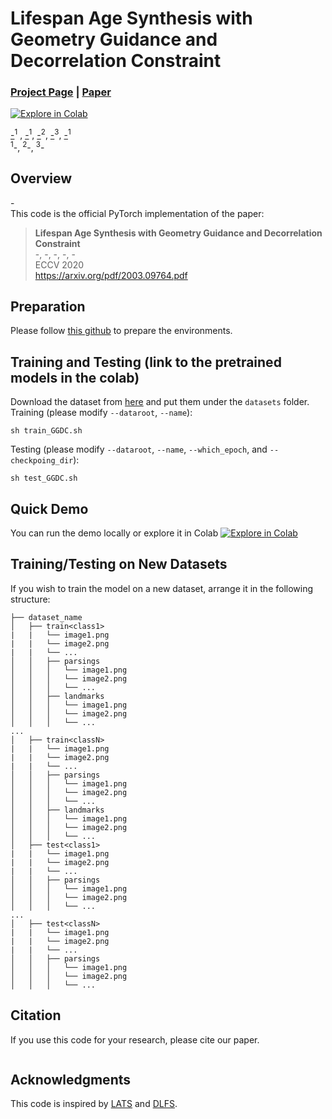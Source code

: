 # Lifespan Age Synthesis with Geometry Guidance and Decorrelation Constraint
### [Project Page]() | [Paper]()

[![Explore in Colab](https://colab.research.google.com/assets/colab-badge.svg)]()<br>

[-]()<sup>1</sup> ,
[-]()<sup>1</sup>,
[-]()<sup>2</sup>,
[-]()<sup>3</sup>,
[-]()<sup>1</sup><br>
<sup>1</sup>-, <sup>2</sup>-, <sup>3</sup>-

<div align="center">

</div>

## Overview
-<br>
This code is the official PyTorch implementation of the paper:
> **Lifespan Age Synthesis with Geometry Guidance and Decorrelation Constraint**<br>
> -, -, -, -, -<br>
> ECCV 2020<br>
> https://arxiv.org/pdf/2003.09764.pdf

## Preparation

Please follow [this github](https://github.com/royorel/Lifespan_Age_Transformation_Synthesis) to prepare the environments.

## Training and Testing (link to the pretrained models in the colab)
Download the dataset from [here]() and put them under the `datasets` folder.<br>
Training (please modify `--dataroot`, `--name`):
```
sh train_GGDC.sh
```
Testing (please modify `--dataroot`, `--name`, `--which_epoch`, and `--checkpoing_dir`):
```
sh test_GGDC.sh
```

## Quick Demo
You can run the demo locally or explore it in Colab [![Explore in Colab](https://colab.research.google.com/assets/colab-badge.svg)]()<br>

## Training/Testing on New Datasets
If you wish to train the model on a new dataset, arrange it in the following structure:
```                                                                                           
├── dataset_name                                                                                                                                                                                                       
│   ├── train<class1> 
|   |   └── image1.png
|   |   └── image2.png
|   |   └── ...                                                                                                
│   │   ├── parsings
│   │   │   └── image1.png
│   │   │   └── image2.png
│   │   │   └── ...         
│   │   ├── landmarks
│   │   │   └── image1.png
│   │   │   └── image2.png
│   │   │   └── ...                                                                                                                          
...
│   ├── train<classN> 
|   |   └── image1.png
|   |   └── image2.png
|   |   └── ...                                                                                                
│   │   ├── parsings
│   │   │   └── image1.png
│   │   │   └── image2.png
│   │   │   └── ... 
│   │   ├── landmarks
│   │   │   └── image1.png
│   │   │   └── image2.png
│   │   │   └── ...   
│   ├── test<class1> 
|   |   └── image1.png
|   |   └── image2.png
|   |   └── ...                                                                                                
│   │   ├── parsings
│   │   │   └── image1.png
│   │   │   └── image2.png
│   │   │   └── ...                                                                                                                             
...
│   ├── test<classN> 
|   |   └── image1.png
|   |   └── image2.png
|   |   └── ...                                                                                                
│   │   ├── parsings
│   │   │   └── image1.png
│   │   │   └── image2.png
│   │   │   └── ... 
``` 

## Citation
If you use this code for your research, please cite our paper.
```
```

## Acknowledgments
This code is inspired by [LATS](https://github.com/royorel/Lifespan_Age_Transformation_Synthesis) and [DLFS](https://github.com/SenHe/DLFS).
